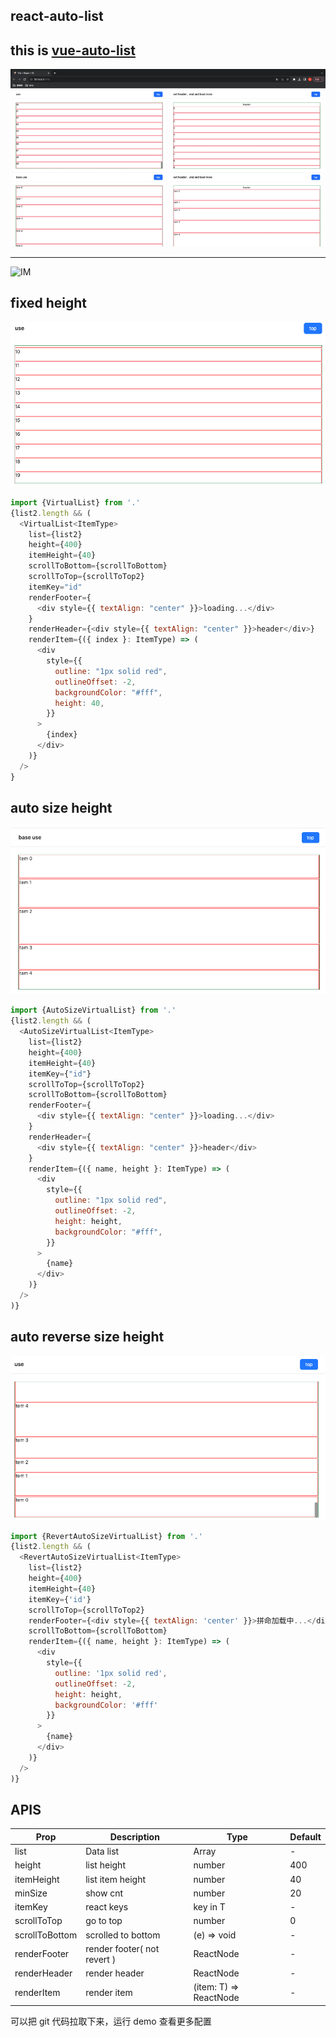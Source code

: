 ## react-auto-list

## this is [vue-auto-list](https://www.npmjs.com/package/wang-vue-virtual-list)

![demo](./assets/demo.gif)

---

![IM](./assets/output.gif)

## fixed height

![fixed height](./assets/normalList.png)

```javascript
import {VirtualList} from '.'
{list2.length && (
  <VirtualList<ItemType>
    list={list2}
    height={400}
    itemHeight={40}
    scrollToBottom={scrollToBottom}
    scrollToTop={scrollToTop2}
    itemKey="id"
    renderFooter={
      <div style={{ textAlign: "center" }}>loading...</div>
    }
    renderHeader={<div style={{ textAlign: "center" }}>header</div>}
    renderItem={({ index }: ItemType) => (
      <div
        style={{
          outline: "1px solid red",
          outlineOffset: -2,
          backgroundColor: "#fff",
          height: 40,
        }}
      >
        {index}
      </div>
    )}
  />
}
```

## auto size height

![fixed height](./assets/autoList.png)

```javascript
import {AutoSizeVirtualList} from '.'
{list2.length && (
  <AutoSizeVirtualList<ItemType>
    list={list2}
    height={400}
    itemHeight={40}
    itemKey={"id"}
    scrollToTop={scrollToTop2}
    scrollToBottom={scrollToBottom}
    renderFooter={
      <div style={{ textAlign: "center" }}>loading...</div>
    }
    renderHeader={
      <div style={{ textAlign: "center" }}>header</div>
    }
    renderItem={({ name, height }: ItemType) => (
      <div
        style={{
          outline: "1px solid red",
          outlineOffset: -2,
          height: height,
          backgroundColor: "#fff",
        }}
      >
        {name}
      </div>
    )}
  />
)}
```

## auto reverse size height

![fixed height](./assets/reverseAutoList.png)

```javascript
import {RevertAutoSizeVirtualList} from '.'
{list2.length && (
  <RevertAutoSizeVirtualList<ItemType>
    list={list2}
    height={400}
    itemHeight={40}
    itemKey={'id'}
    scrollToTop={scrollToTop2}
    renderFooter={<div style={{ textAlign: 'center' }}>拼命加载中...</div>}
    scrollToBottom={scrollToBottom}
    renderItem={({ name, height }: ItemType) => (
      <div
        style={{
          outline: '1px solid red',
          outlineOffset: -2,
          height: height,
          backgroundColor: '#fff'
        }}
      >
        {name}
      </div>
    )}
  />
)}
```

## APIS

| Prop           | Description                 | Type                   | Default |
| -------------- | --------------------------- | ---------------------- | ------- |
| list           | Data list                   | Array<T>               | -       |
| height         | list height                 | number                 | 400     |
| itemHeight     | list item height            | number                 | 40      |
| minSize        | show cnt                    | number                 | 20      |
| itemKey        | react keys                  | key in T               | -       |
| scrollToTop    | go to top                   | number                 | 0       |
| scrollToBottom | scrolled to bottom          | (e) => void            | -       |
| renderFooter   | render footer( not revert ) | ReactNode              | -       |
| renderHeader   | render header               | ReactNode              | -       |
| renderItem     | render item                 | (item: T) => ReactNode | -       |

可以把 git 代码拉取下来，运行 demo 查看更多配置
